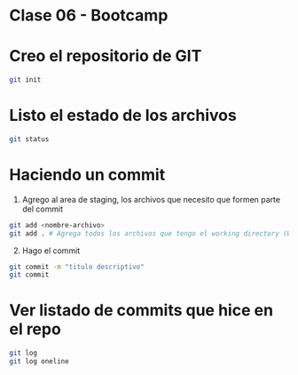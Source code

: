 # Clase 06 - Bootcamp 

# Creo el repositorio de GIT 

```sh 
git init 
``` 
# Listo el estado de los archivos

```sh
git status
```


# Haciendo un commit 

1. Agrego al area de staging, los archivos que necesito que formen parte del commit 
```sh
git add <nombre-archivo> 
git add . # Agrega todos los archivos que tengo el working directory (WD) 
```

2. Hago el commit 
```sh
git commit -m "titulo descriptivo" 
git commit
```

# Ver listado de commits que hice en el repo

```sh
git log
git log oneline
```
